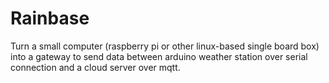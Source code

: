 # Rainbase

Turn a small computer (raspberry pi or other linux-based single board box) into a gateway to send data between arduino
weather station over serial connection and a cloud server over mqtt.
